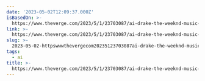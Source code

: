 ```yaml
---
date: '2023-05-02T12:09:37.000Z'
isBasedOn: >-
  https://www.theverge.com/2023/5/1/23703087/ai-drake-the-weeknd-music-copyright-legal-battle-right-of-publicity
link: >-
  https://www.theverge.com/2023/5/1/23703087/ai-drake-the-weeknd-music-copyright-legal-battle-right-of-publicity
slug: >-
  2023-05-02-httpswwwthevergecom20235123703087ai-drake-the-weeknd-music-copyright-legal-battle-right-of-publicity
tags:
  - ai
title: >-
  https://www.theverge.com/2023/5/1/23703087/ai-drake-the-weeknd-music-copyright-legal-battle-right-of-publicity
---
```


